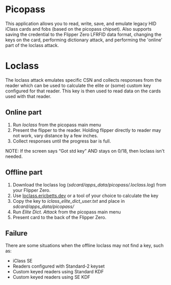 # Picopass


This application allows you to read, write, save, and emulate legacy HID iClass cards and fobs (based on the picopass chipset).  Also supports saving the credential to the Flipper Zero LFRFID data format, changing the keys on the card, performing dictionary attack, and performing the 'online' part of the loclass attack.

# Loclass

The loclass attack emulates specific CSN and collects responses from the reader which can be used to calculate the elite or (some) custom key configured for that reader.  This key is then used to read data on the cards used with that reader.

## Online part

1. Run _loclass_ from the picopass main menu
2. Present the flipper to the reader.  Holding flipper directly to reader may not work, vary distance by a few inches.
3. Collect responses until the progress bar is full.

NOTE: If the screen says “Got std key” AND stays on 0/18, then loclass isn't needed.

## Offline part

1. Download the loclass log (_sdcard/apps_data/picopass/.loclass.log_) from your Flipper Zero.
2. Use [loclass.ericbetts.dev](https://loclass.ericbetts.dev/) or a tool of your choice to calculate the key
3. Copy the key to _iclass_elite_dict_user.txt_ and place in _sdcard/apps_data/picopass/_
4. Run _Elite Dict. Attack_ from the picopass main menu
5. Present card to the back of the Flipper Zero.

## Failure

There are some situations when the offline loclass may not find a key, such as:
 * iClass SE
 * Readers configured with Standard-2 keyset
 * Custom keyed readers using Standard KDF
 * Custom keyed readers using SE KDF
